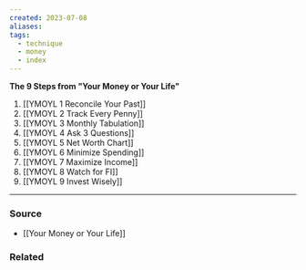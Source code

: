 ```yaml
---
created: 2023-07-08
aliases: 
tags:
  - technique
  - money
  - index
---
```

**The 9 Steps from "Your Money or Your Life"**

1. [[YMOYL 1 Reconcile Your Past]] 
2. [[YMOYL 2 Track Every Penny]] 
3. [[YMOYL 3 Monthly Tabulation]] 
4. [[YMOYL 4 Ask 3 Questions]] 
5. [[YMOYL 5 Net Worth Chart]] 
6. [[YMOYL 6 Minimize Spending]] 
7. [[YMOYL 7 Maximize Income]] 
8. [[YMOYL 8 Watch for FI]] 
9. [[YMOYL 9 Invest Wisely]] 

****
### Source
- [[Your Money or Your Life]]

### Related
